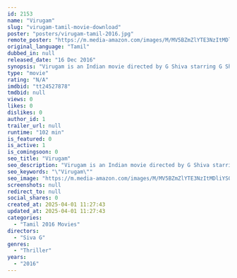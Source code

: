 ```yaml
---
id: 2153
name: "Virugam"
slug: "virugam-tamil-movie-download"
poster: "posters/virugam-tamil-2016.jpg"
remote_poster: "https://m.media-amazon.com/images/M/MV5BZmZlYTE3NzItMDliYS00OTIyLTg5MTQtZmNjZTljN2U5MjdhXkEyXkFqcGdeQXVyOTA1MDQ3OTI@._V1_SX300.jpg"
original_language: "Tamil"
dubbed_in: null
released_date: "16 Dec 2016"
synopsis: "Virugam is an Indian movie directed by G Shiva starring G Shiva, Jennice, Radhika Kumaraswamy and S Muthu. The feature film is produced by G Shiva and the music composed by Prabhu SR."
type: "movie"
rating: "N/A"
imdbid: "tt24527878"
tmdbid: null
views: 0
likes: 0
dislikes: 0
author_id: 1
trailer_url: null
runtime: "102 min"
is_featured: 0
is_active: 1
is_comingsoon: 0
seo_title: "Virugam"
seo_description: "Virugam is an Indian movie directed by G Shiva starring G Shiva, Jennice, Radhika Kumaraswamy and S Muthu. The feature film is produced by G Shiva and the music composed by Prabhu SR."
seo_keywords: "\"Virugam\""
seo_image: "https://m.media-amazon.com/images/M/MV5BZmZlYTE3NzItMDliYS00OTIyLTg5MTQtZmNjZTljN2U5MjdhXkEyXkFqcGdeQXVyOTA1MDQ3OTI@._V1_SX300.jpg"
screenshots: null
redirect_to: null
social_shares: 0
created_at: 2025-04-01 11:27:43
updated_at: 2025-04-01 11:27:43
categories:
  - "Tamil 2016 Movies"
directors:
  - "Siva G"
genres:
  - "Thriller"
years:
  - "2016"
---
```


